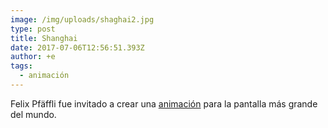 ```yaml
---
image: /img/uploads/shaghai2.jpg
type: post
title: Shanghai
date: 2017-07-06T12:56:51.393Z
author: +e
tags:
  - animación
---
```

Felix Pfäffli fue invitado a crear una [animación](http://www.studiofeixen.ch/shanghai/) para la pantalla más grande del mundo.


